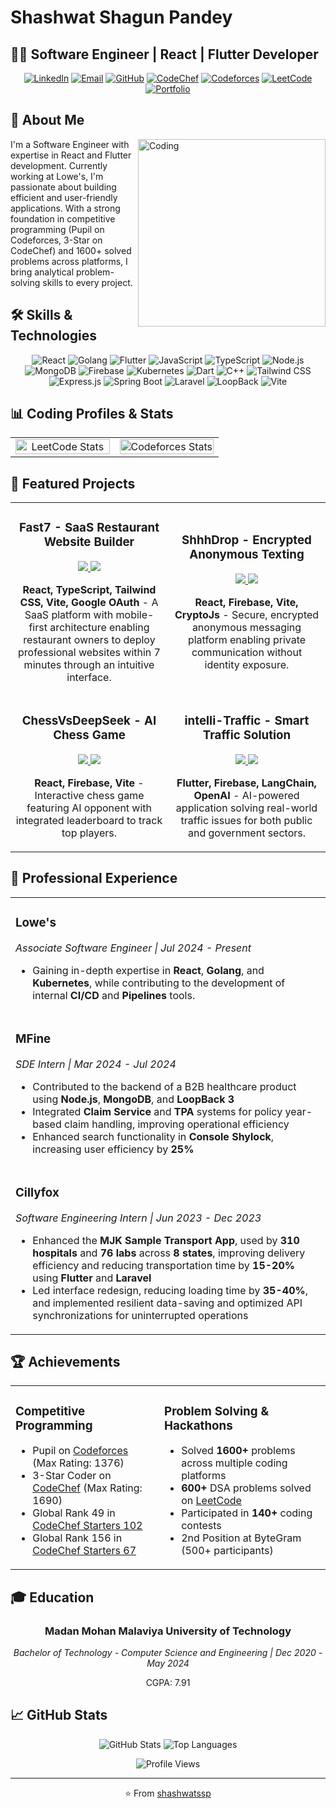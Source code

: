 # Shashwat Shagun Pandey

## 👨‍💻 Software Engineer | React | Flutter Developer

<div align="center">
  
[![LinkedIn](https://img.shields.io/badge/LinkedIn-0077B5?style=for-the-badge&logo=linkedin&logoColor=white)](https://linkedin.com/in/shashwatssp)
[![Email](https://img.shields.io/badge/Email-D14836?style=for-the-badge&logo=gmail&logoColor=white)](mailto::shashwtssp@gmail.com)
[![GitHub](https://img.shields.io/badge/GitHub-100000?style=for-the-badge&logo=github&logoColor=white)](https://github.com/shashwatssp)
[![CodeChef](https://img.shields.io/badge/CodeChef-5B4638?style=for-the-badge&logo=codechef&logoColor=white)](https://www.codechef.com/users/shashwatssp)
[![Codeforces](https://img.shields.io/badge/Codeforces-1F8ACB?style=for-the-badge&logo=codeforces&logoColor=white)](https://codeforces.com/profile/shashwatssp)
[![LeetCode](https://img.shields.io/badge/LeetCode-FFA116?style=for-the-badge&logo=leetcode&logoColor=white)](https://leetcode.com/u/shashwatssp/)
[![Portfolio](https://img.shields.io/badge/Portfolio-4285F4?style=for-the-badge&logo=google-chrome&logoColor=white)](https://codolio.com/profile/shashwatssp)

</div>

## 🧠 About Me
<img align="right" alt="Coding" width="300" src="https://media.giphy.com/media/v1.Y2lkPTc5MGI3NjExbTRoYmptb2hkYmY1bHhjYWxsYjFncWhuajcwMGN5Y3RuNXRnZGlkciZlcD12MV9pbnRlcm5hbF9naWZfYnlfaWQmY3Q9Zw/qgQUggAC3Pfv687qPC/giphy.gif">

I'm a Software Engineer with expertise in React and Flutter development. Currently working at Lowe's, I'm passionate about building efficient and user-friendly applications. With a strong foundation in competitive programming (Pupil on Codeforces, 3-Star on CodeChef) and 1600+ solved problems across platforms, I bring analytical problem-solving skills to every project.


## 🛠️ Skills & Technologies

<div align="center">
  
![React](https://img.shields.io/badge/-React-61DAFB?style=flat-square&logo=react&logoColor=black)
![Golang](https://img.shields.io/badge/-Golang-00ADD8?style=flat-square&logo=go&logoColor=white)
![Flutter](https://img.shields.io/badge/-Flutter-02569B?style=flat-square&logo=flutter&logoColor=white)
![JavaScript](https://img.shields.io/badge/-JavaScript-F7DF1E?style=flat-square&logo=javascript&logoColor=black)
![TypeScript](https://img.shields.io/badge/-TypeScript-3178C6?style=flat-square&logo=typescript&logoColor=white)
![Node.js](https://img.shields.io/badge/-Node.js-339933?style=flat-square&logo=node.js&logoColor=white)
![MongoDB](https://img.shields.io/badge/-MongoDB-47A248?style=flat-square&logo=mongodb&logoColor=white)
![Firebase](https://img.shields.io/badge/-Firebase-FFCA28?style=flat-square&logo=firebase&logoColor=black)
![Kubernetes](https://img.shields.io/badge/-Kubernetes-326CE5?style=flat-square&logo=kubernetes&logoColor=white)
![Dart](https://img.shields.io/badge/-Dart-0175C2?style=flat-square&logo=dart&logoColor=white)
![C++](https://img.shields.io/badge/-C++-00599C?style=flat-square&logo=c%2B%2B&logoColor=white)
![Tailwind CSS](https://img.shields.io/badge/-Tailwind_CSS-38B2AC?style=flat-square&logo=tailwind-css&logoColor=white)
![Express.js](https://img.shields.io/badge/-Express.js-000000?style=flat-square&logo=express&logoColor=white)
![Spring Boot](https://img.shields.io/badge/-Spring_Boot-6DB33F?style=flat-square&logo=spring-boot&logoColor=white)
![Laravel](https://img.shields.io/badge/-Laravel-FF2D20?style=flat-square&logo=laravel&logoColor=white)
![LoopBack](https://img.shields.io/badge/-LoopBack-3F5DFF?style=flat-square&logo=loopback&logoColor=white)
![Vite](https://img.shields.io/badge/-Vite-646CFF?style=flat-square&logo=vite&logoColor=white)
  
</div>

## 📊 Coding Profiles & Stats

<div align="center">
  <table>
    <tr>
      <td align="center" width="50%">
        <img src="https://leetcard.jacoblin.cool/shashwatssp?theme=dark&font=Nunito&ext=contest" alt="LeetCode Stats" width="100%"/>
      </td>
      <td align="center" width="50%">
        <img src="https://codeforces-readme-stats.vercel.app/api/card?username=shashwatssp&theme=dark" width="100%" alt="Codeforces Stats"/>
      </td>
    </tr>
  </table>
</div>

## 🚀 Featured Projects

<div align="center">
  <table>
    <tr>
      <td width="50%">
        <h3 align="center">Fast7 - SaaS Restaurant Website Builder</h3>
        <div align="center">
          <p>
            <a href="https://github.com/shashwatssp/Fast7" target="_blank">
              <img src="https://img.shields.io/badge/Code-black?style=for-the-badge&logo=github"/>
            </a>
            <a href="https://fast7.netlify.app" target="_blank">
              <img src="https://img.shields.io/badge/Live_Demo-4285F4?style=for-the-badge&logo=google-chrome&logoColor=white"/>
            </a>
          </p>
          <p><strong>React, TypeScript, Tailwind CSS, Vite, Google OAuth</strong> - A SaaS platform with mobile-first architecture enabling restaurant owners to deploy professional websites within 7 minutes through an intuitive interface.</p>
        </div>
      </td>
      <td width="50%">
        <h3 align="center">ShhhDrop - Encrypted Anonymous Texting</h3>
        <div align="center">
          <p>
            <a href="https://github.com/shashwatssp/ShhhDrop" target="_blank">
              <img src="https://img.shields.io/badge/Code-black?style=for-the-badge&logo=github"/>
            </a>
            <a href="https://shhhdrop.netlify.app/" target="_blank">
              <img src="https://img.shields.io/badge/Live_Demo-4285F4?style=for-the-badge&logo=google-chrome&logoColor=white"/>
            </a>
          </p>
          <p><strong>React, Firebase, Vite, CryptoJs</strong> - Secure, encrypted anonymous messaging platform enabling private communication without identity exposure.</p>
        </div>
      </td>
    </tr>
    <tr>
      <td width="50%">
        <h3 align="center">ChessVsDeepSeek - AI Chess Game</h3>
        <div align="center">
          <p>
            <a href="https://github.com/shashwatssp/ChessVsDeepSeek" target="_blank">
              <img src="https://img.shields.io/badge/Code-black?style=for-the-badge&logo=github"/>
            </a>
            <a href="https://chessvsdeepseek.netlify.app/" target="_blank">
              <img src="https://img.shields.io/badge/Play_Now-4285F4?style=for-the-badge&logo=google-chrome&logoColor=white"/>
            </a>
          </p>
          <p><strong>React, Firebase, Vite</strong> - Interactive chess game featuring AI opponent with integrated leaderboard to track top players.</p>
        </div>
      </td>
      <td width="50%">
        <h3 align="center">intelli-Traffic - Smart Traffic Solution</h3>
        <div align="center">
          <p>
            <a href="https://github.com/shashwatssp/intelli-Traffic" target="_blank">
              <img src="https://img.shields.io/badge/Code-black?style=for-the-badge&logo=github"/>
            </a>
            <a href="https://youtube.com/watch?v=RO9g0mCYVV8" target="_blank">
              <img src="https://img.shields.io/badge/Watch_Demo-FF0000?style=for-the-badge&logo=youtube&logoColor=white"/>
            </a>
          </p>
          <p><strong>Flutter, Firebase, LangChain, OpenAI</strong> - AI-powered application solving real-world traffic issues for both public and government sectors.</p>
        </div>
      </td>
    </tr>
  </table>
</div>


## 💼 Professional Experience

<div align="center">
  <table>
    <tr>
      <td>
        <h3>Lowe's</h3>
        <p><em>Associate Software Engineer | Jul 2024 - Present</em></p>
        <ul>
          <li>Gaining in-depth expertise in <strong>React</strong>, <strong>Golang</strong>, and <strong>Kubernetes</strong>, while contributing to the development of internal <strong>CI/CD</strong> and <strong>Pipelines</strong> tools.</li>
        </ul>
      </td>
    </tr>
    <tr>
      <td>
        <h3>MFine</h3>
        <p><em>SDE Intern | Mar 2024 - Jul 2024</em></p>
        <ul>
          <li>Contributed to the backend of a B2B healthcare product using <strong>Node.js</strong>, <strong>MongoDB</strong>, and <strong>LoopBack 3</strong></li>
          <li>Integrated <strong>Claim Service</strong> and <strong>TPA</strong> systems for policy year-based claim handling, improving operational efficiency</li>
          <li>Enhanced search functionality in <strong>Console Shylock</strong>, increasing user efficiency by <strong>25%</strong></li>
        </ul>
      </td>
    </tr>
    <tr>
      <td>
        <h3>Cillyfox</h3>
        <p><em>Software Engineering Intern | Jun 2023 - Dec 2023</em></p>
        <ul>
          <li>Enhanced the <strong>MJK Sample Transport App</strong>, used by <strong>310 hospitals</strong> and <strong>76 labs</strong> across <strong>8 states</strong>, improving delivery efficiency and reducing transportation time by <strong>15-20%</strong> using <strong>Flutter</strong> and <strong>Laravel</strong></li>
          <li>Led interface redesign, reducing loading time by <strong>35-40%</strong>, and implemented resilient data-saving and optimized API synchronizations for uninterrupted operations</li>
        </ul>
      </td>
    </tr>
  </table>
</div>

## 🏆 Achievements

<div align="center">
  <table>
    <tr>
      <td>
        <h3>Competitive Programming</h3>
        <ul>
          <li>Pupil on <a href="https://codeforces.com/profile/shashwatssp">Codeforces</a> (Max Rating: 1376)</li>
          <li>3-Star Coder on <a href="https://www.codechef.com/users/shashwatssp">CodeChef</a> (Max Rating: 1690)</li>
          <li>Global Rank 49 in <a href="https://www.codechef.com/rankings/START102C?itemsPerPage=100&order=asc&page=1&search=shashwatssp&sortBy=rank">CodeChef Starters 102</a></li>
          <li>Global Rank 156 in <a href="https://www.codechef.com/rankings/START67B?itemsPerPage=100&order=asc&page=1&search=shashwatssp&sortBy=rank">CodeChef Starters 67</a></li>
        </ul>
      </td>
      <td>
        <h3>Problem Solving & Hackathons</h3>
        <ul>
          <li>Solved <strong>1600+</strong> problems across multiple coding platforms</li>
          <li><strong>600+</strong> DSA problems solved on <a href="https://leetcode.com/u/shashwatssp/">LeetCode</a></li>
          <li>Participated in <strong>140+</strong> coding contests</li>
          <li>2nd Position at ByteGram (500+ participants)</li>
        </ul>
      </td>
    </tr>
  </table>
</div>

## 🎓 Education

<div align="center">
  <h3>Madan Mohan Malaviya University of Technology</h3>
  <p><em>Bachelor of Technology - Computer Science and Engineering | Dec 2020 - May 2024</em></p>
  <p>CGPA: 7.91</p>
</div>

## 📈 GitHub Stats

<div align="center">
  <img src="https://github-readme-stats.vercel.app/api?username=shashwatssp&show_icons=true&theme=radical" alt="GitHub Stats" />
  
  <img src="https://github-readme-stats.vercel.app/api/top-langs/?username=shashwatssp&layout=compact&theme=radical" alt="Top Languages" />
</div>

<div align="center">
  
  ![Profile Views](https://komarev.com/ghpvc/?username=shashwatssp&color=blueviolet)
  
</div>

---

<div align="center">
  ⭐️ From <a href="https://github.com/shashwatssp">shashwatssp</a>
</div>
